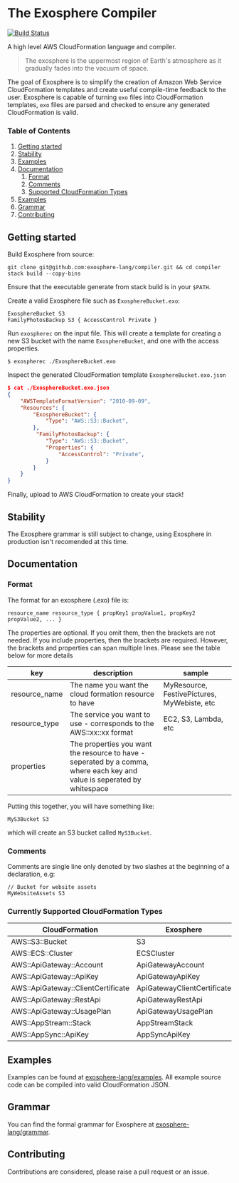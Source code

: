 # The Exosphere Compiler

[![Build Status](https://travis-ci.com/exosphere-lang/compiler.svg?branch=master)](https://travis-ci.com/exosphere-lang/compiler)

A high level AWS CloudFormation language and compiler.

> The exosphere is the uppermost region of Earth's atmosphere as it gradually fades into the vacuum of space.

The goal of Exosphere is to simplify the creation of Amazon Web Service CloudFormation templates and create useful compile-time feedback to the user. Exosphere is capable of turning `exo` files into CloudFormation templates, `exo` files are parsed and checked to ensure any generated CloudFormation is valid.

### Table of Contents
1. [Getting started](#getting_started)
2. [Stability](#stability)
3. [Examples](#examples)
4. [Documentation](#documentation)
    1. [Format](#format)
    1. [Comments](#comments)
    2. [Supported CloudFormation Types](#supported_cloudFormation_types)
5. [Examples](#examples)
6. [Grammar](#grammar)
7. [Contributing](#contributing)


## Getting started <a name="getting_started"></a>

Build Exosphere from source:

```shell
git clone git@github.com:exosphere-lang/compiler.git && cd compiler
stack build --copy-bins
```

Ensure that the executable generate from stack build is in your `$PATH`.

Create a valid Exosphere file such as `ExosphereBucket.exo`:

```
ExosphereBucket S3
FamilyPhotosBackup S3 { AccessControl Private }
```

Run `exospherec` on the input file. This will create a template for creating a new S3 bucket with the name `ExosphereBucket`, and one with the access properties.

```shell
$ exospherec ./ExosphereBucket.exo
```

Inspect the generated CloudFormation template `ExosphereBucket.exo.json`

```json
$ cat ./ExosphereBucket.exo.json
{
    "AWSTemplateFormatVersion": "2010-09-09",
    "Resources": {
        "ExosphereBucket": {
            "Type": "AWS::S3::Bucket",
        },
         "FamilyPhotosBackup": {
            "Type": "AWS::S3::Bucket",
            "Properties": {
                "AccessControl": "Private",
            }
        }
    }
}
```

Finally, upload to AWS CloudFormation to create your stack!

## Stability <a name="stability"></a>

The Exosphere grammar is still subject to change, using Exosphere in production isn't recomended at this time.

## Documentation <a name="documentation"></a>

### Format <a name="format"></a>

The format for an exosphere (.exo) file is:

```resource_name resource_type { propKey1 propValue1, propKey2 propValue2, ... }```

The properties are optional. If you omit them, then the brackets are not needed. If you include properties, then the brackets are required. However, the brackets and properties can span multiple lines. Please see the table below for more details

| key | description | sample |
| --- | --- | -- |
| resource_name | The name you want the cloud formation resource to have | MyResource, FestivePictures, MyWebiste, etc |
| resource_type | The service you want to use - corresponds to the AWS::xx::xx format | EC2, S3, Lambda, etc |
| properties | The properties you want the resource to have - seperated by a comma, where each key and value is seperated by whitespace |  |

Putting this together, you will have something like:

```MyS3Bucket S3```

which will create an S3 bucket called `MyS3Bucket`.

### Comments <a name="comments"></a>

Comments are single line only denoted by two slashes at the beginning of a declaration, e.g:

```
// Bucket for website assets
MyWebsiteAssets S3
```

### Currently Supported CloudFormation Types  <a name="supported_cloudFormation_types"></a>

| CloudFormation | Exosphere |
| --- | --- |
| AWS::S3::Bucket | S3 |
| AWS::ECS::Cluster | ECSCluster |
| AWS::ApiGateway::Account | ApiGatewayAccount |
| AWS::ApiGateway::ApiKey | ApiGatewayApiKey |
| AWS::ApiGateway::ClientCertificate | ApiGatewayClientCertificate |
| AWS::ApiGateway::RestApi | ApiGatewayRestApi |
| AWS::ApiGateway::UsagePlan | ApiGatewayUsagePlan |
| AWS::AppStream::Stack | AppStreamStack |
| AWS::AppSync::ApiKey | AppSyncApiKey |

## Examples  <a name="examples"></a>

Examples can be found at [exosphere-lang/examples](https://github.com/exosphere-lang/examples). All example source code can be compiled into valid CloudFormation JSON.

## Grammar  <a name="grammar"></a>

You can find the formal grammar for Exosphere at [exosphere-lang/grammar](https://github.com/exosphere-lang/grammar).

## Contributing  <a name="contributing"></a>

Contributions are considered, please raise a pull request or an issue.
